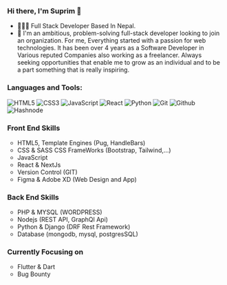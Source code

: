 ### Hi there, I'm Suprim 👋
- 👩🏻‍💻 Full Stack Developer Based In Nepal.
- 🌱 I'm an ambitious, problem-solving full-stack developer looking to join an organization. For me, Everything started with a passion for web technologies. It has been over 4 years as a Software Developer in Various reputed Companies also working as a freelancer. Always seeking opportunities that enable me to grow as an individual and to be a part something that is really inspiring.


### Languages and Tools:

<p>
 <img src="https://img.shields.io/badge/HTML5-E34F26?logo=html5&logoColor=white&style=flat" alt="HTML5">
 <img src="https://img.shields.io/badge/CSS3-1572B6?logo=css3&logoColor=white&style=flat" alt="CSS3">
 <img src="https://img.shields.io/badge/JavaScript-F7DF1E?logo=javascript&logoColor=white&style=flat" alt="JavaScript">
 <img src="https://img.shields.io/badge/React-61DAFB?logo=react&logoColor=white&style=flat" alt="React">
 <img src="https://img.shields.io/badge/Python-3776AB?logo=python&logoColor=white&style=flat" alt="Python">
 <img src="https://img.shields.io/badge/Git-F05032?logo=git&logoColor=white&style=flat" alt="Git">
 <img src="https://img.shields.io/badge/Github-181717?logo=github&logoColor=white&style=flat" alt="Github">
 <img src="https://img.shields.io/badge/Hashnode-2962FF?logo=hashnode&logoColor=white&style=flat" alt="Hashnode">
</p>

<p align="left">  
 <ul style="list-style:none;padding:0rem;">
       <li>
        <h3>Front End Skills</h3>
         <ul>
           <li>HTML5, Template Engines (Pug, HandleBars)</li>
           <li>CSS & SASS CSS FrameWorks (Bootstrap, Tailwind,...)</li>
           <li>JavaScript</li>
           <li>React & NextJs</li>
           <li>Version Control (GIT) </li>
           <li>Figma & Adobe XD (Web Design and App) </li>
         </ul>
       </li>
       <li>
        <h3>Back End Skills</h3>
         <ul>
           <li>PHP & MYSQL (WORDPRESS)</li>
           <li>Nodejs (REST API, GraphQl Api)</li>
           <li>Python & Django (DRF Rest Framework)</li>
           <li>Database (mongodb, mysql, postgresSQL)</li>
        </ul>
       </li>
   </ul>
    <ul style="list-style:none;padding:0rem;">
       <li>
        <h3>Currently Focusing on</h3>
         <ul>
           <li>Flutter & Dart</li>
        </ul>
       <ul>
           <li>Bug Bounty</li>
        </ul>
       </li>
   </ul>
</p>


[website]: https://suprimgolay.com.np
